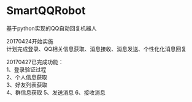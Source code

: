 #  SmartQQRobot    
基于python实现的QQ自动回复机器人

20170424开始实施   
计划完成登录、QQ相关信息获取、消息接收、消息发送、个性化化消息回复   
   
20170427已完成功能：   
1、登录验证过程   
2、个人信息获取   
3、好友列表获取   
4、群信息获取
5、发送消息
6、接收消息    
    
